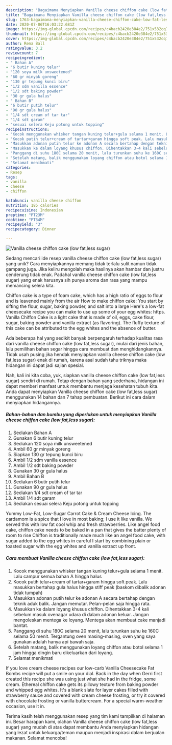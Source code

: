 ```yaml
---
description: "Bagaimana Menyiapkan Vanilla cheese chiffon cake (low fat,less sugar) yang Bisa Manjain Lidah"
title: "Bagaimana Menyiapkan Vanilla cheese chiffon cake (low fat,less sugar) yang Bisa Manjain Lidah"
slug: 1763-bagaimana-menyiapkan-vanilla-cheese-chiffon-cake-low-fat-less-sugar-yang-bisa-manjain-lidah
date: 2020-07-06T16:03:22.681Z
image: https://img-global.cpcdn.com/recipes/c4bacb2420e384e2/751x532cq70/vanilla-cheese-chiffon-cake-low-fatless-sugar-foto-resep-utama.jpg
thumbnail: https://img-global.cpcdn.com/recipes/c4bacb2420e384e2/751x532cq70/vanilla-cheese-chiffon-cake-low-fatless-sugar-foto-resep-utama.jpg
cover: https://img-global.cpcdn.com/recipes/c4bacb2420e384e2/751x532cq70/vanilla-cheese-chiffon-cake-low-fatless-sugar-foto-resep-utama.jpg
author: Rena Ball
ratingvalue: 3.2
reviewcount: 7
recipeingredient:
- " Bahan A"
- "6 butir kuning telur"
- "120 soya milk unsweetened"
- "60 gr minyak goreng"
- "130 gr tepung kunci biru"
- "1/2 sdm vanilla essence"
- "1/2 sdt baking powder"
- "30 gr gula halus"
- " Bahan B"
- "6 butir putih telur"
- "90 gr gula halus"
- "1/4 sdt cream of tar tar"
- "1/4 sdt garam"
- "sesuai selera Keju potong untuk topping"
recipeinstructions:
- "Kocok menggunakan whisker tangan kuning telur+gula selama 1 menit. Lalu campur semua bahan A hingga halus"
- "Kocok putih telur+cream of tartar+garam hingga soft peak. Lalu masukkan bertahap gula halus hingga stiff peak (baskom dibalik adonan tidak tumpah)"
- "Masukkan adonan putih telur ke adonan A secara bertahap dengan teknik aduk balik. Jangan memutar. Pelan-pelan saja hingga rata."
- "Masukkan ke dalam loyang khusus chiffon. Dihentakkan 3-4 kali sebelum masuk ovenagar udara di dalam adonan keluar. Jangan mengoleskan mentega ke loyang. Mentega akan membuat cake manjadi bantat."
- "Panggang di suhu 180C selama 20 menit, lalu turunkan suhu ke 160C selama 50 menit. Tergantung oven masing-masing, oven yang saya gunakan adalah hanya api bawah saja."
- "Setelah matang, balik menggunakan loyang chiffon atau botol selama 1 jam hingga dingin baru dikeluarkan dari loyang."
- "Selamat menikmati"
categories:
- Resep
tags:
- vanilla
- cheese
- chiffon

katakunci: vanilla cheese chiffon 
nutrition: 185 calories
recipecuisine: Indonesian
preptime: "PT23M"
cooktime: "PT34M"
recipeyield: "3"
recipecategory: Dinner

---
```



![Vanilla cheese chiffon cake (low fat,less sugar)](https://img-global.cpcdn.com/recipes/c4bacb2420e384e2/751x532cq70/vanilla-cheese-chiffon-cake-low-fatless-sugar-foto-resep-utama.jpg)

Sedang mencari ide resep vanilla cheese chiffon cake (low fat,less sugar) yang unik? Cara menyiapkannya memang tidak terlalu sulit namun tidak gampang juga. Jika keliru mengolah maka hasilnya akan hambar dan justru cenderung tidak enak. Padahal vanilla cheese chiffon cake (low fat,less sugar) yang enak harusnya sih punya aroma dan rasa yang mampu memancing selera kita.

Chiffon cake is a type of foam cake, which has a high ratio of eggs to flour and is leavened mainly from the air How to make chiffon cake: You start by sifting the flour, sugar, baking powder, and salt into a large Here&#39;s a low-fat cheesecake recipe you can make to use up some of your egg whites: https. Vanilla Chiffon Cake is a light cake that is made of oil, eggs, cake flour, sugar, baking powder and vanilla extract (as flavoring). The fluffy texture of this cake can be attributed to the egg whites and the absence of butter.

Ada beberapa hal yang sedikit banyak berpengaruh terhadap kualitas rasa dari vanilla cheese chiffon cake (low fat,less sugar), mulai dari jenis bahan, lalu pemilihan bahan segar hingga cara membuat dan menghidangkannya. Tidak usah pusing jika hendak menyiapkan vanilla cheese chiffon cake (low fat,less sugar) enak di rumah, karena asal sudah tahu triknya maka hidangan ini dapat jadi sajian spesial.


Nah, kali ini kita coba, yuk, siapkan vanilla cheese chiffon cake (low fat,less sugar) sendiri di rumah. Tetap dengan bahan yang sederhana, hidangan ini dapat memberi manfaat untuk membantu menjaga kesehatan tubuh kita. Anda dapat menyiapkan Vanilla cheese chiffon cake (low fat,less sugar) menggunakan 14 bahan dan 7 tahap pembuatan. Berikut ini cara dalam menyiapkan hidangannya.

<!--inarticleads1-->

##### Bahan-bahan dan bumbu yang diperlukan untuk menyiapkan Vanilla cheese chiffon cake (low fat,less sugar):

1. Sediakan  Bahan A
1. Gunakan 6 butir kuning telur
1. Sediakan 120 soya milk unsweetened
1. Ambil 60 gr minyak goreng
1. Siapkan 130 gr tepung kunci biru
1. Ambil 1/2 sdm vanilla essence
1. Ambil 1/2 sdt baking powder
1. Gunakan 30 gr gula halus
1. Ambil  Bahan B
1. Sediakan 6 butir putih telur
1. Gunakan 90 gr gula halus
1. Sediakan 1/4 sdt cream of tar tar
1. Ambil 1/4 sdt garam
1. Sediakan sesuai selera Keju potong untuk topping


Yummy Low-Fat, Low-Sugar Carrot Cake &amp; Cream Cheese Icing. The cardamom is a spice that I love in most baking; I use it like vanilla. We served this with low fat cool whip and fresh strawberries. Like angel food cake, chiffon cake needs to be baked in a pan that gives the batter plenty of room to rise Chiffon is traditionally made much like an angel food cake, with sugar added to the egg whites in careful I start by combining plain or toasted sugar with the egg whites and vanilla extract up front. 

<!--inarticleads2-->

##### Cara membuat Vanilla cheese chiffon cake (low fat,less sugar):

1. Kocok menggunakan whisker tangan kuning telur+gula selama 1 menit. Lalu campur semua bahan A hingga halus
1. Kocok putih telur+cream of tartar+garam hingga soft peak. Lalu masukkan bertahap gula halus hingga stiff peak (baskom dibalik adonan tidak tumpah)
1. Masukkan adonan putih telur ke adonan A secara bertahap dengan teknik aduk balik. Jangan memutar. Pelan-pelan saja hingga rata.
1. Masukkan ke dalam loyang khusus chiffon. Dihentakkan 3-4 kali sebelum masuk ovenagar udara di dalam adonan keluar. Jangan mengoleskan mentega ke loyang. Mentega akan membuat cake manjadi bantat.
1. Panggang di suhu 180C selama 20 menit, lalu turunkan suhu ke 160C selama 50 menit. Tergantung oven masing-masing, oven yang saya gunakan adalah hanya api bawah saja.
1. Setelah matang, balik menggunakan loyang chiffon atau botol selama 1 jam hingga dingin baru dikeluarkan dari loyang.
1. Selamat menikmati


If you love cream cheese recipes our low-carb Vanilla Cheesecake Fat Bombs recipe will put a smile on your dial. Back in the day when Gerri first created this recipe she was using just what she had in the fridge, some cream. Ethereal chiffon cake gets its pillowy texture from baking powder and whipped egg whites. It&#39;s a blank slate for layer cakes filled with strawberry sauce and covered with cream cheese frosting, or try it covered with chocolate frosting or vanilla buttercream. For a special warm-weather occasion, use it in. 

Terima kasih telah menggunakan resep yang tim kami tampilkan di halaman ini. Besar harapan kami, olahan Vanilla cheese chiffon cake (low fat,less sugar) yang mudah di atas dapat membantu Anda menyiapkan hidangan yang lezat untuk keluarga/teman maupun menjadi inspirasi dalam berjualan makanan. Selamat mencoba!
